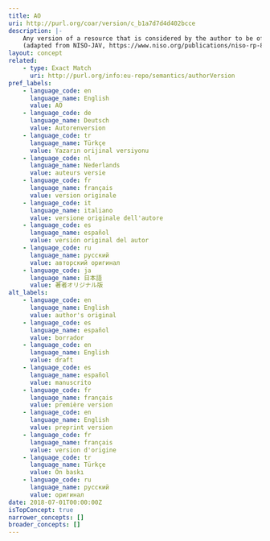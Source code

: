 ```yaml
---
title: AO
uri: http://purl.org/coar/version/c_b1a7d7d4d402bcce
description: |-
    Any version of a resource that is considered by the author to be of sufficient quality to be submitted for formal peer review by a second party. The author accepts full responsibility for the resource . May have a version number or date stamp. Content and layout as set out by the author.
    (adapted from NISO-JAV, https://www.niso.org/publications/niso-rp-8-2008-jav)
layout: concept
related:
    - type: Exact Match
      uri: http://purl.org/info:eu-repo/semantics/authorVersion
pref_labels:
    - language_code: en
      language_name: English
      value: AO
    - language_code: de
      language_name: Deutsch
      value: Autorenversion
    - language_code: tr
      language_name: Türkçe
      value: Yazarın orijinal versiyonu
    - language_code: nl
      language_name: Nederlands
      value: auteurs versie
    - language_code: fr
      language_name: français
      value: version originale
    - language_code: it
      language_name: italiano
      value: versione originale dell'autore
    - language_code: es
      language_name: español
      value: versión original del autor
    - language_code: ru
      language_name: русский
      value: авторский оригинал
    - language_code: ja
      language_name: 日本語
      value: 著者オリジナル版
alt_labels:
    - language_code: en
      language_name: English
      value: author's original
    - language_code: es
      language_name: español
      value: borrador
    - language_code: en
      language_name: English
      value: draft
    - language_code: es
      language_name: español
      value: manuscrito
    - language_code: fr
      language_name: français
      value: première version
    - language_code: en
      language_name: English
      value: preprint version
    - language_code: fr
      language_name: français
      value: version d'origine
    - language_code: tr
      language_name: Türkçe
      value: Ön baskı
    - language_code: ru
      language_name: русский
      value: оригинал
date: 2018-07-01T00:00:00Z
isTopConcept: true
narrower_concepts: []
broader_concepts: []
---
```


